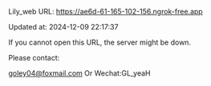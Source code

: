Lily_web URL: https://ae6d-61-165-102-156.ngrok-free.app

Updated at: 2024-12-09 22:17:37

If you cannot open this URL, the server might be down.

Please contact: 

goley04@foxmail.com Or Wechat:GL_yeaH